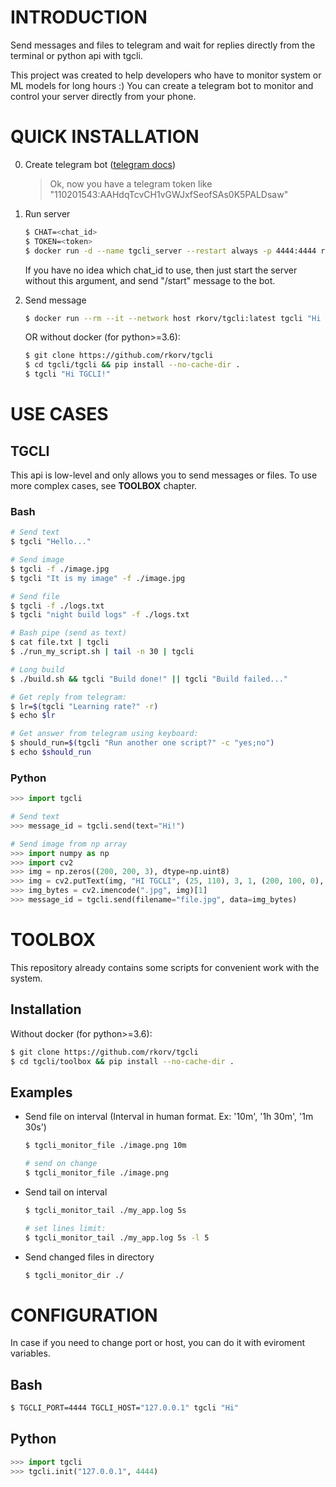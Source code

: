 # INTRODUCTION

Send messages and files to telegram and wait for replies directly from the terminal or python api with tgcli.

This project was created to help developers who have to monitor system or ML models for long hours :) You can create a telegram bot to monitor and control your server directly from your phone.

<!-- <p align="center">
  <img src="https://drive.google.com/uc?export=view&id=1X5NaU2CfzrftbKsKFSUAofGCbsFEWVhF" />
</p> -->

# QUICK INSTALLATION
0. Create telegram bot ([telegram docs](https://core.telegram.org/bots#6-botfather))
    > Ok, now you have a telegram token like "110201543:AAHdqTcvCH1vGWJxfSeofSAs0K5PALDsaw"

1. Run server
    ```bash
    $ CHAT=<chat_id>
    $ TOKEN=<token>
    $ docker run -d --name tgcli_server --restart always -p 4444:4444 rkorv/tgcli:latest tgcli_server --token $TOKEN --chat $CHAT
    ```

    If you have no idea which chat_id to use, then just start the server without this argument, and send "/start" message to the bot.

2. Send message
    ```bash
    $ docker run --rm --it --network host rkorv/tgcli:latest tgcli "Hi TGCLI"
    ```

    OR without docker (for python>=3.6):
    ```bash
    $ git clone https://github.com/rkorv/tgcli
    $ cd tgcli/tgcli && pip install --no-cache-dir .
    $ tgcli "Hi TGCLI!"
    ```

# USE CASES
## TGCLI

This api is low-level and only allows you to send messages or files. To use more complex cases, see **TOOLBOX** chapter.

### Bash
```bash
# Send text
$ tgcli "Hello..."

# Send image
$ tgcli -f ./image.jpg
$ tgcli "It is my image" -f ./image.jpg

# Send file
$ tgcli -f ./logs.txt
$ tgcli "night build logs" -f ./logs.txt

# Bash pipe (send as text)
$ cat file.txt | tgcli
$ ./run_my_script.sh | tail -n 30 | tgcli

# Long build
$ ./build.sh && tgcli "Build done!" || tgcli "Build failed..."

# Get reply from telegram:
$ lr=$(tgcli "Learning rate?" -r)
$ echo $lr

# Get answer from telegram using keyboard:
$ should_run=$(tgcli "Run another one script?" -c "yes;no")
$ echo $should_run
```

### Python
```python
>>> import tgcli

# Send text
>>> message_id = tgcli.send(text="Hi!")

# Send image from np array
>>> import numpy as np
>>> import cv2
>>> img = np.zeros((200, 200, 3), dtype=np.uint8)
>>> img = cv2.putText(img, "HI TGCLI", (25, 110), 3, 1, (200, 100, 0), 2)
>>> img_bytes = cv2.imencode(".jpg", img)[1]
>>> message_id = tgcli.send(filename="file.jpg", data=img_bytes)
```


# TOOLBOX

This repository already contains some scripts for convenient work with the system.

## Installation

Without docker (for python>=3.6):
```bash
$ git clone https://github.com/rkorv/tgcli
$ cd tgcli/toolbox && pip install --no-cache-dir .
```

## Examples

- Send file on interval (Interval in human format. Ex: '10m', '1h 30m', '1m 30s')
    ```bash
    $ tgcli_monitor_file ./image.png 10m

    # send on change
    $ tgcli_monitor_file ./image.png
    ```
- Send tail on interval
    ```bash
    $ tgcli_monitor_tail ./my_app.log 5s

    # set lines limit:
    $ tgcli_monitor_tail ./my_app.log 5s -l 5
    ```
- Send changed files in directory
    ```bash
    $ tgcli_monitor_dir ./
    ```

# CONFIGURATION
In case if you need to change port or host, you can do it with eviroment variables.

## Bash
```bash
$ TGCLI_PORT=4444 TGCLI_HOST="127.0.0.1" tgcli "Hi"
```

## Python
```python
>>> import tgcli
>>> tgcli.init("127.0.0.1", 4444)
```
